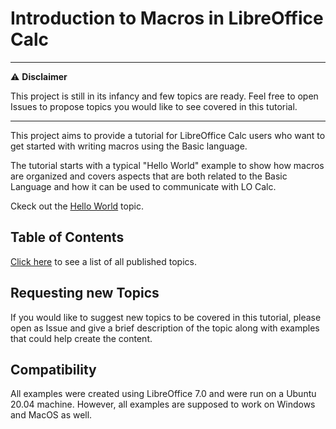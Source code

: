 # Introduction to Macros in LibreOffice Calc

---
:warning: **Disclaimer**

This project is still in its infancy and few topics are ready. Feel free to open Issues to propose topics you would like to see covered in this tutorial.

---

This project aims to provide a tutorial for LibreOffice Calc users who want to get started with writing macros using the Basic language.

The tutorial starts with a typical "Hello World" example to show how macros are organized and covers aspects that are both related to the Basic Language and how it can be used to communicate with LO Calc.

Ckeck out the [Hello World](./topics/Hello_World.md) topic.

## Table of Contents

[Click here](./Contents.md) to see a list of all published topics.

## Requesting new Topics

If you would like to suggest new topics to be covered in this tutorial, please open as Issue and give a brief description of the topic along with examples that could help create the content.

## Compatibility

All examples were created using LibreOffice 7.0 and were run on a Ubuntu 20.04 machine. However, all examples are supposed to work on Windows and MacOS as well.
